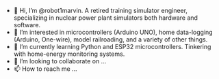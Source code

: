 - 👋 Hi, I’m @robot1marvin.  A retired training simulator engineer, specializing in nuclear power plant simulators both hardware and software.
- 👀 I’m interested in microcontrollers (Arduino UNO), home data-logging (Arduino, One-wire), model railroading, and a variety of other things.
- 🌱 I’m currently learning Python and ESP32 microcontrollers.  Tinkering with home-energy monitoring systems.
- 💞️ I’m looking to collaborate on ...
- 📫 How to reach me ...

<!---
robot1marvin/robot1marvin is a ✨ special ✨ repository because its `README.md` (this file) appears on your GitHub profile.
You can click the Preview link to take a look at your changes.
--->
